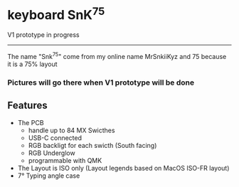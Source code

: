# keyboard SnK<sup>75</sup>

V1 prototype in progress

----

The name "Snk<sup>75</sup>" come from my online name MrSnkiiKyz and 75 because it is a 75% layout


### Pictures will go there when V1 prototype will be done

## Features
* The PCB
    * handle up to 84 MX Swicthes
    * USB-C connected
    * RGB backligt for each swicth (South facing)
    * RGB Underglow
    * programmable with QMK
* The Layout is ISO only (Layout legends based on MacOS ISO-FR layout)
* 7° Typing angle case